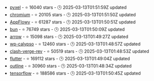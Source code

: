 - [pyxel](https://github.com/kitao/pyxel) - ⭐ 16040 stars - 🕒 2025-03-13T01:51:59Z updated
- [chromium](https://github.com/chromium/chromium) - ⭐ 20105 stars - 🕒 2025-03-13T01:51:50Z updated
- [AppFlowy](https://github.com/AppFlowy-IO/AppFlowy) - ⭐ 61287 stars - 🕒 2025-03-13T01:50:51Z updated
- [bun](https://github.com/oven-sh/bun) - ⭐ 76749 stars - 🕒 2025-03-13T01:50:09Z updated
- [arrow](https://github.com/apache/arrow) - ⭐ 15098 stars - 🕒 2025-03-13T01:49:27Z updated
- [wp-calypso](https://github.com/Automattic/wp-calypso) - ⭐ 12460 stars - 🕒 2025-03-13T01:48:57Z updated
- [clash-verge-rev](https://github.com/clash-verge-rev/clash-verge-rev) - ⭐ 50519 stars - 🕒 2025-03-13T01:48:53Z updated
- [flutter](https://github.com/flutter/flutter) - ⭐ 169112 stars - 🕒 2025-03-13T01:49:04Z updated
- [outline](https://github.com/outline/outline) - ⭐ 30960 stars - 🕒 2025-03-13T01:48:34Z updated
- [tensorflow](https://github.com/tensorflow/tensorflow) - ⭐ 188586 stars - 🕒 2025-03-13T01:50:45Z updated
